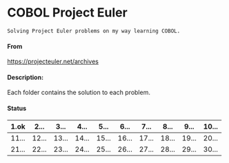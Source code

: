 # COBOL Project Euler
    Solving Project Euler problems on my way learning COBOL.

#### From
https://projecteuler.net/archives

#### Description:
Each folder contains the solution to each problem.

#### Status
| 1.ok  | 2...  | 3...  | 4...  | 5...  | 6...  | 7...  | 8...  | 9...  | 10... |
|-------|-------|-------|-------|-------|-------|-------|-------|-------|-------|
| 11... | 12... | 13... | 14... | 15... | 16... | 17... | 18... | 19... | 20... |
| 21... | 22... | 23... | 24... | 25... | 26... | 27... | 28... | 29... | 30... |